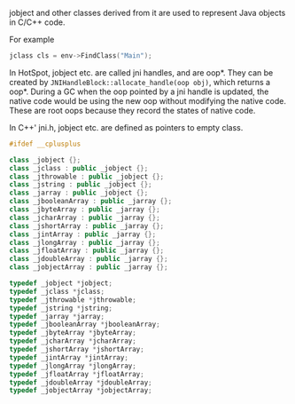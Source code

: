 jobject and other classes derived from it are used to represent Java objects in C/C++ code.

For example
```c++
jclass cls = env->FindClass("Main");
```

In HotSpot, jobject etc. are called jni handles, and are oop\*. They can be created by `JNIHandleBlock::allocate_handle(oop obj)`, which returns a oop\*. During a GC when the oop pointed by a jni handle is updated, the native code would be using the new oop without modifying the native code. These are root oops because they record the states of native code.

In C++' jni.h, jobject etc. are defined as pointers to empty class.

```c++
#ifdef __cplusplus

class _jobject {};
class _jclass : public _jobject {};
class _jthrowable : public _jobject {};
class _jstring : public _jobject {};
class _jarray : public _jobject {};
class _jbooleanArray : public _jarray {};
class _jbyteArray : public _jarray {};
class _jcharArray : public _jarray {};
class _jshortArray : public _jarray {};
class _jintArray : public _jarray {};
class _jlongArray : public _jarray {};
class _jfloatArray : public _jarray {};
class _jdoubleArray : public _jarray {};
class _jobjectArray : public _jarray {};

typedef _jobject *jobject;
typedef _jclass *jclass;
typedef _jthrowable *jthrowable;
typedef _jstring *jstring;
typedef _jarray *jarray;
typedef _jbooleanArray *jbooleanArray;
typedef _jbyteArray *jbyteArray;
typedef _jcharArray *jcharArray;
typedef _jshortArray *jshortArray;
typedef _jintArray *jintArray;
typedef _jlongArray *jlongArray;
typedef _jfloatArray *jfloatArray;
typedef _jdoubleArray *jdoubleArray;
typedef _jobjectArray *jobjectArray;

```
